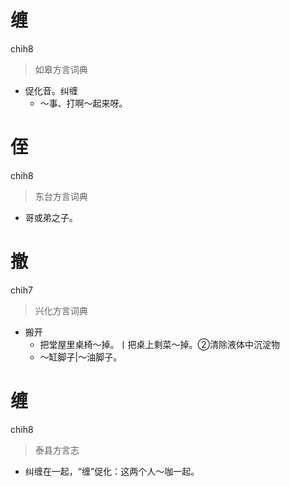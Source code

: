 # 缠
chih8
> 如皋方言词典
- 促化音。纠缠
  - ～事、打啊～起来呀。

# 侄
chih8
> 东台方言词典
- 哥或弟之子。

# 撤
chih7
> 兴化方言词典
- 搬开
  - 把堂屋里桌椅～掉。丨把桌上剩菜～掉。②清除液体中沉淀物
  - ～缸脚子|～油脚子。

# 缠
chih8
> 泰县方言志
- 纠缠在一起，“缠”促化：这两个人～咖一起。
